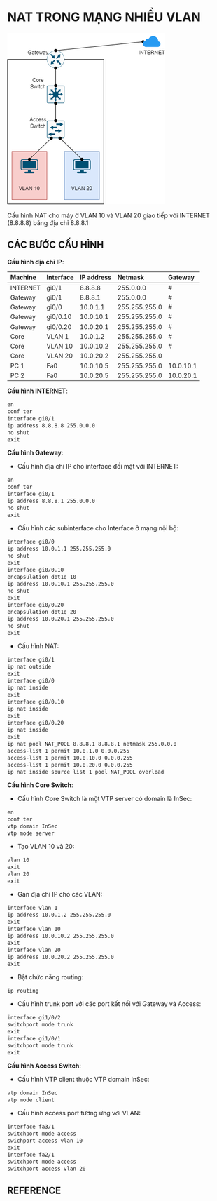 # NAT TRONG MẠNG NHIỀU VLAN

![topology](./img/topology.png)

Cấu hình NAT cho máy ở VLAN 10 và VLAN 20 giao tiếp với INTERNET (8.8.8.8) bằng địa chỉ 8.8.8.1

## CÁC BƯỚC CẤU HÌNH

**Cấu hình địa chỉ IP**:

|Machine|Interface|IP address|Netmask|Gateway|
|:------|:--------|:---------|:------|:------|
|INTERNET|gi0/1|8.8.8.8|255.0.0.0|#|
|Gateway|gi0/1|8.8.8.1|255.0.0.0|#|
|Gateway|gi0/0|10.0.1.1|255.255.255.0|#|
|Gateway|gi0/0.10|10.0.10.1|255.255.255.0|#|
|Gateway|gi0/0.20|10.0.20.1|255.255.255.0|#|
|Core|VLAN 1|10.0.1.2|255.255.255.0|#|
|Core|VLAN 10|10.0.10.2|255.255.255.0|#|
|Core|VLAN 20|10.0.20.2|255.255.255.0||
|PC 1|Fa0|10.0.10.5|255.255.255.0|10.0.10.1|
|PC 2|Fa0|10.0.20.5|255.255.255.0|10.0.20.1|

**Cấu hình INTERNET**:

```
en
conf ter
interface gi0/1
ip address 8.8.8.8 255.0.0.0
no shut
exit
```

**Cấu hình Gateway**:

- Cấu hình địa chỉ IP cho interface đối mặt với INTERNET:

```
en
conf ter
interface gi0/1
ip address 8.8.8.1 255.0.0.0
no shut
exit
```

- Cấu hình các subinterface cho Interface ở mạng nội bộ:

```
interface gi0/0
ip address 10.0.1.1 255.255.255.0
no shut
exit
interface gi0/0.10
encapsulation dot1q 10
ip address 10.0.10.1 255.255.255.0
no shut
exit
interface gi0/0.20
encapsulation dot1q 20
ip address 10.0.20.1 255.255.255.0
no shut
exit
```

- Cấu hình NAT:

```
interface gi0/1
ip nat outside
exit
interface gi0/0
ip nat inside
exit
interface gi0/0.10
ip nat inside
exit
interface gi0/0.20
ip nat inside
exit
ip nat pool NAT_POOL 8.8.8.1 8.8.8.1 netmask 255.0.0.0
access-list 1 permit 10.0.1.0 0.0.0.255
access-list 1 permit 10.0.10.0 0.0.0.255
access-list 1 permit 10.0.20.0 0.0.0.255
ip nat inside source list 1 pool NAT_POOL overload
```

**Cấu hình Core Switch**:

- Cấu hình Core Switch là một VTP server có domain là InSec:

```
en
conf ter
vtp domain InSec
vtp mode server
```

- Tạo VLAN 10 và 20:

```
vlan 10
exit
vlan 20
exit
```

- Gán địa chỉ IP cho các VLAN:

```
interface vlan 1
ip address 10.0.1.2 255.255.255.0
exit
interface vlan 10
ip address 10.0.10.2 255.255.255.0
exit
interface vlan 20
ip address 10.0.20.2 255.255.255.0
exit
```

- Bật chức năng routing:

```
ip routing
```

- Cấu hình trunk port với các port kết nối với Gateway và Access:

```
interface gi1/0/2
switchport mode trunk
exit
interface gi1/0/1
switchport mode trunk
exit
```

**Cấu hình Access Switch**:

- Cấu hình VTP client thuộc VTP domain InSec:

```
vtp domain InSec
vtp mode client
```

- Cấu hình access port tương ứng với VLAN:

```
interface fa3/1
switchport mode access
swichport access vlan 10
exit
interface fa2/1
switchport mode access
switchport access vlan 20
```

## REFERENCE
